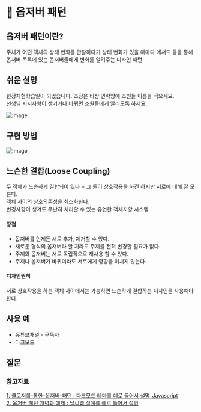 # 👀 옵저버 패턴
## 옵저버 패턴이란?
주체가 어떤 객체의 상태 변화를 관찰하다가 상태 변화가 있을 때마다 메서드 등을 통해
옵저버 목록에 있는 옵저버들에게 변화를 알려주는 디자인 패턴

## 쉬운 설명
현장체험학습일이 되었습니다. 조장은 비상 연락망에 조원들 이름을 적으세요.  
선생님 지시사항이 생기거나 바뀌면 조원들에게 알리도록 하세요.  
  
![image](https://user-images.githubusercontent.com/59358570/191182324-99dbfbfc-86e7-4b61-b65f-9280b1889d6f.png)
  

## 구현 방법
![image](https://user-images.githubusercontent.com/59358570/191179801-d4c99d12-cd08-49b2-b343-0c21b03aeb7f.png)

## 느슨한 결합(Loose Coupling)
두 객체가 느슨하게 결합되어 있다 = 그 둘이 상호작용을 하긴 하지만 서로에 대해 잘 모른다.  
객체 사이의 상호의존성을 최소화한다.  
변경사항이 생겨도 무난히 처리할 수 있는 유연한 객체지향 시스템  

#### 장점
- 옵저버를 언제든 새로 추가, 제거할 수 있다.  
- 새로운 형식의 옵저버라 할 지라도 주제를 전혀 변경할 필요가 없다.  
- 주제와 옵저버는 서로 독립적으로 재사용 할 수 있다.  
- 주제나 옵저버가 바뀌더라도 서로에게 영향을 미치지 않는다.  

#### 디자인원칙
서로 상호작용을 하는 객체 사이에서는 가능하면 느슨하게 결합하는 디자인을 사용해야 한다.  

## 사용 예
- 유튜브채널 - 구독자
- 다크모드

## 질문

### 참고자료
[1. 클로저를-통한-옵저버-패턴 : 다크모드 테마를 예로 들어서 설명_Javascript ](https://velog.io/@dosomething/%ED%81%B4%EB%A1%9C%EC%A0%80%EB%A5%BC-%ED%86%B5%ED%95%9C-%EC%98%B5%EC%A0%80%EB%B2%84-%ED%8C%A8%ED%84%B4)  
[2. 옵저버 패턴 개념과 예제 : 날씨앱 설계를 예로 들어서 설명](https://velog.io/@hanna2100/%EB%94%94%EC%9E%90%EC%9D%B8%ED%8C%A8%ED%84%B4-2.-%EC%98%B5%EC%A0%80%EB%B2%84-%ED%8C%A8%ED%84%B4-%EA%B0%9C%EB%85%90%EA%B3%BC-%EC%98%88%EC%A0%9C-observer-pattern)
  
